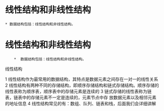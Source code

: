 # 线性结构和非线性结构
	* 数据结构包括：线性结构和非线性结构。

# 线性结构和非线性结构
	    *  数据结构包括：线性结构和非线性结构。
    
线性结构

1  线性结构作为最常用的数据结构，其特点是数据元素之间存在一对一的线性关系 
2  线性结构有两种不同的存储结构，即顺序存储结构和链式存储结构。顺序存储的 线性表称为顺序表，顺序表中的存储元素是连续的
3  链式存储的线性表称为链表，链表中的存储元素不一定是连续的，元素节点中存 放数据元素以及相邻元素的地址信息 
4  线性结构常见的有：数组、队列、链表和栈，后面我们会详细讲解
